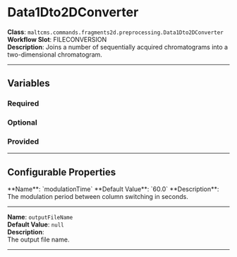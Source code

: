 <h1>Data1Dto2DConverter</h1>

**Class**: `maltcms.commands.fragments2d.preprocessing.Data1Dto2DConverter`  
**Workflow Slot**: FILECONVERSION  
**Description**: Joins a number of sequentially acquired chromatograms into a two-dimensional chromatogram.  

---

<h2>Variables</h2>
<h3>Required</h3>

<h3>Optional</h3>

<h3>Provided</h3>


---

<h2>Configurable Properties</h2>
**Name**: `modulationTime`  
**Default Value**: `60.0`  
**Description**:  
The modulation period between column switching in seconds.  

---

**Name**: `outputFileName`  
**Default Value**: `null`  
**Description**:  
The output file name.  

---


